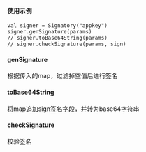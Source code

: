 #### 使用示例

```
val signer = Signatory("appkey")
signer.genSignature(params)
// signer.toBase64String(params)
// signer.checkSignature(params, sign)
```

#### genSignature
根据传入的map，过滤掉空值后进行签名

#### toBase64String
将map追加sign签名字段，并转为base64字符串

#### checkSignature
校验签名
